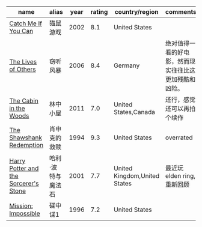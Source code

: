 

| name                                                         | alias             | year | rating | country/region               | comments                                               |
| ------------------------------------------------------------ | ----------------- | ---- | ------ | ---------------------------- | ------------------------------------------------------ |
| [Catch Me If You Can](https://www.imdb.com/title/tt0264464/) | 猫鼠游戏          | 2002 | 8.1    | United States                |                                                        |
| [The Lives of Others](https://www.imdb.com/title/tt0405094/) | 窃听风暴          | 2006 | 8.4    | Germany                      | 绝对值得一看的好电影，然而现实往往比这更加残酷和凶险。 |
| [The Cabin in the Woods](https://www.imdb.com/title/tt1259521/) | 林中小屋          | 2011 | 7.0    | United States,Canada         | 还行，感觉还可以再拍个续作                             |
| [The Shawshank Redemption](https://www.imdb.com/title/tt0111161/) | 肖申克的救赎      | 1994 | 9.3    | United States                | overrated                                              |
| [Harry Potter and the Sorcerer's Stone](https://www.imdb.com/title/tt0241527/) | 哈利·波特与魔法石 | 2001 | 7.7    | United Kingdom,United States | 最近玩elden ring,重新回顾                              |
| [Mission: Impossible](https://www.imdb.com/title/tt0117060/) | 碟中谍1           | 1996 | 7.2    | United States                |                                                        |
